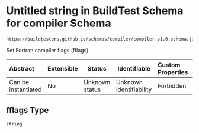 # Untitled string in BuildTest Schema for compiler Schema

```txt
https://buildtesters.github.io/schemas/compiler/compiler-v1.0.schema.json#/properties/build/properties/fflags
```

Set Fortran compiler flags (fflags)


| Abstract            | Extensible | Status         | Identifiable            | Custom Properties | Additional Properties | Access Restrictions | Defined In                                                                                |
| :------------------ | ---------- | -------------- | ----------------------- | :---------------- | --------------------- | ------------------- | ----------------------------------------------------------------------------------------- |
| Can be instantiated | No         | Unknown status | Unknown identifiability | Forbidden         | Allowed               | none                | [compiler-v1.0.schema.json\*](../../out/compiler-v1.0.schema.json "open original schema") |

## fflags Type

`string`
